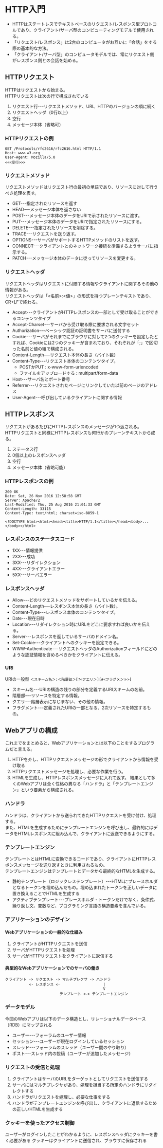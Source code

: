 # HTTP入門
- HTTPはステートレスでテキストベースのリクエスト/レスポンス型プロトコルであり、クライアント/サーバ型のコンピューティングモデルで使用される。  
- 「リクエスト/レスポンス」は2台のコンピュータがお互いに「会話」をする際の基本的な方法。
- 「クライアント/サーバ型」のコンピュータモデルでは、常にリクエスト側がレスポンス側との会話を始める。

## HTTPリクエスト
HTTPはリクエストから始まる。  
HTTPリクエストは次の行で構成されている

1. リクエスト行---リクエストメソッド、URI、HTTPのバージョンの順に続く
2. リクエストヘッダ（0行以上）
3. 空行
4. メッセージ本体（省略可）

### HTTPリクエストの例
```
GET /Protocols/rfc2616/rfc2616.html HTTP/1.1
Host: www.w3.org
User-Agent: Mozilla/5.0
<<<空行>>>
```

### リクエストメソッド
リクエストメソッドはリクエスト行の最初の単語であり、リソースに対して行うべき処理を表す。

- GET---指定されたリソースを返す
- HEAD---メッセージ本体を返さない
- POST---メッセージ本体のデータをURIで示されたリソースに渡す。
- PUT---メッセージ本体のデータをURIで指定されたリソースにする。
- DELETE---指定されたリソースを削除する。
- TRACE---リクエストを送り返す。
- OPTIONS---サーバがサポートするHTTPメソッドのリストを返す。
- CONNECT---クライアントとのネットワーク接続を準備するようサーバに指示する。
- PATCH---メッセージ本体のデータに従ってリソースを変更する。

### リクエストヘッダ
リクエストヘッダはリクエストに付随する情報やクライアントに関するその他の情報がある。  
リクエストヘッダは「<名前>:<値>」の形式を持つプレーンテキストであり、CR+LFで終わる。

- Accept---クライアントがHTTPレスポンスの一部として受け取ることができるコンテンツタイプ
- Accept-Charset---サーバから受け取る際に要求される文字セット
- Authorization---ベーシック認証の証明書をサーバに送付する
- Cookie---サーバがそれまでにブラウザに対して2つのクッキーを設定したとすれば、Cookieには2つのクッキーが含まれており、それぞれが「;」で区切った名前と値の組で構成される。
- Content-Length---リクエスト本体の長さ（バイト数）
- Content-Type---リクエスト本体のコンテンツタイプ。
    - POSTかPUT : x-www-form-urlencoded
    - ファイルをアップロードする : multipart/form-data
- Host---サーバ名とポート番号
- Referrer---リクエストされたページにリンクしていた以前のページのアドレス
- User-Agent---呼び出しているクライアントに関する情報

## HTTPレスポンス
リクエストがあるたびにHTTPレスポンスのメッセージが1つ返される。  
HTTPリクエストと同様にHTTPレスポンスも何行かのプレーンテキストから成る。

1. ステータス行
2. 0個以上のレスポンスヘッダ
3. 空行
4. メッセージ本体（省略可能）

### HTTPレスポンスの例
```
200 OK
Date: Sat, 26 Nov 2016 12:58:58 GMT
Server: Apache/2
Last-Modified: Thu, 25 Aug 2016 21:01:33 GMT
Content-Length: 33115
Content-Type: text/html; charset=iso-8859-1

<!DOCTYPE html><html><head><title>HTTP/1.1</title></head><body>...</body></html>
```

### レスポンスのステータスコード
- 1XX---情報提供
- 2XX---成功
- 3XX---リダイレクション
- 4XX---クライアントエラー
- 5XX---サーバエラー

### レスポンスヘッダ
- Allow---どのリクエストメソッドをサポートしているかを伝える。
- Content-Length---レスポンス本体の長さ（バイト数）。
- Content-Type---レスポンス本体のコンテンツタイプ。
- Date---現在日時
- Location---リダイレクション時にURLをどこに要求すれば良いかを伝える。
- Server---レスポンスを返しているサーバのドメイン名。
- Set-Cockie---クライアントへのクッキーを設定できる。
- WWW-Authenticate---リクエストヘッダのAuthorizationフィールドにどのような認証情報を含めるべきかをクライアントに伝える。

### URI
URIの一般型
`＜スキーム名＞:＜階層部＞[?<クエリ＞][#<フラグメント>]`
- スキーム名---URIの構造の残りの部分を定義するURIスキームの名前。
- 階層部---リソースを特定する情報。
- クエリ---階層表示になじまない、その他の情報。
- フラグメント---定義されたURIの一部となる、2次リソースを特定するもの。

## Webアプリの構成
これまでをまとめると、Webアプリケーションとは以下のことをするプログラムだと言える。
 1. HTTPを介し、HTTPリクエストメッセージの形でクライアントから情報を受け取る
 2. HTTPリクエストメッセージを処理し、必要な作業を行う。
 3. HTMLを生成し、HTTPレスポンスメッセージに入れて返す。
結果として多くのWebアプリは全く性格の異なる「ハンドラ」と「テンプレートエンジン」という要素から構成される。

### ハンドラ
ハンドラは、クライアントから送られてきたHTTPリクエストを受け付け、処理する。  
また、HTMLを生成するためにテンプレートエンジンを呼び出し、最終的にはデータをHTMLレスポンスに組み込んで、クライアントに返送できるようにする。

### テンプレートエンジン
テンプレートとはHTMLに変換できるコードであり、クライアントにHTTPレスポンスメッセージを送り返すときに利用されるもの。  
テンプレートエンジンはテンプレートとデータから最終的なHTMLを生成する。

 * 静的テンプレート（ロジックレステンプレート）---HTMLにプレースホルダとなるトークンを埋め込んだもの。埋め込まれたトークンを正しいデータに置き換えることでHTMLを生成する
 * アクティブテンプレート---プレースホルダ・トークンだけでなく、条件式、繰り返し文、変数など、プログラミング言語の構造要素を含んでいる。

### アプリケーションのデザイン

#### Webアプリケーションの一般的な仕組み

1. クライアントがHTTPリクエストを送信
2. サーバがHTTPリクエストを処理
3. サーバがHTTPリクエストをクライアントに返信する

#### 典型的なWebアプリケーションでのサーバの働き
```
クライアント -> リクエスト -> マルチプレクサ -> ハンドラ
           <- レスポンス <-                    |
                                             V
                         テンプレート <-> テンプレートエンジン
```

### データモデル
今回のWebアプリは以下のデータ構造とし、リレーショナルデータベース（RDB）にマップされる  
* ユーザー---フォーラムのユーザー情報
* セッション---ユーザーが現在ログインしているセッション
* スレッド---フォーラムのスレッド（ユーザー間のやり取り）
* ポスト---スレッド内の投稿（ユーザーが追加したメッセージ）

### リクエストの受信と処理
1. クライアントはサーバのURLをターゲットとしてリクエストを送信する
2. サーバにはマルチプレクサがあり、処理を担当する所定のハンドラにリダイレクトする
3. ハンドラがリクエストを処理し、必要な仕事をする
4. ハンドラがテンプレートエンジンを呼び出し、クライアントに返信するための正しいHTMLを生成する

### クッキーを使ったアクセス制御
ユーザーがログインしたことがわかるように、レスポンスヘッダにクッキーを書く必要がある
クッキーはクライアントに送信され、ブラウザに保存される

